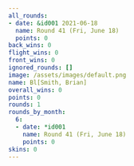 ```yaml
---
all_rounds:
- date: &id001 2021-06-18
  name: Round 41 (Fri, June 18)
  points: 0
back_wins: 0
flight_wins: 0
front_wins: 0
ignored_rounds: []
image: /assets/images/default.png
name: Bl[Smith, Brian]
overall_wins: 0
points: 0
rounds: 1
rounds_by_month:
  6:
  - date: *id001
    name: Round 41 (Fri, June 18)
    points: 0
skins: 0
---
```

